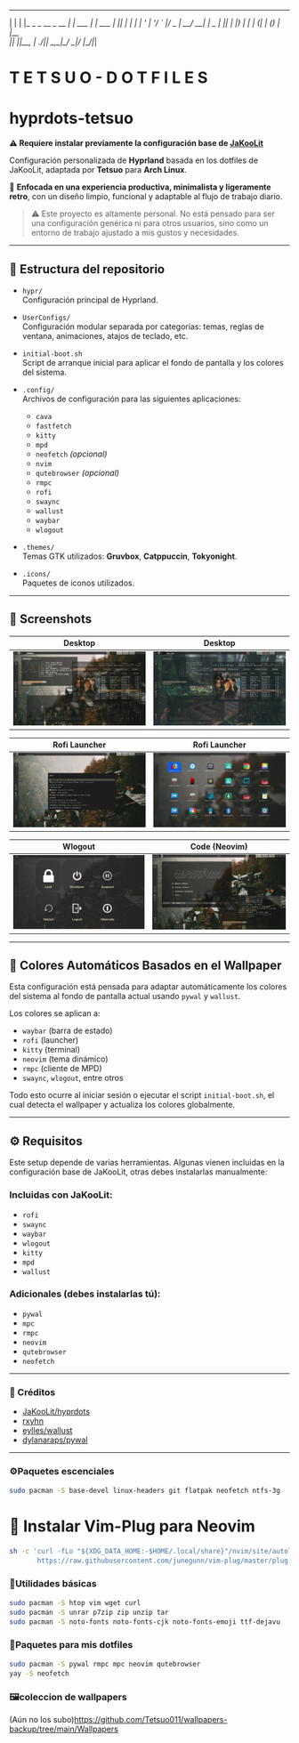 
  _   _                     _       _       
 | | | |_   _ _ __  _ __ __| | ___ | |_ ___ 
 | |_| | | | | '_ \| '__/ _` |/ _ \| __/ __|
 |  _  | |_| | |_) | | | (_| | (_) | |_\__ \
 |_| |_|\__, | .__/|_|  \__,_|\___/ \__|___/
        |___/|_|                            
#     T E T S U O   -   D O T F I L E S                                        
                                                                                    
# hyprdots-tetsuo

**⚠️ Requiere instalar previamente la configuración base de [JaKooLit](https://github.com/JaKooLit/Arch-Hyprland)**

Configuración personalizada de **Hyprland** basada en los dotfiles de JaKooLit, adaptada por **Tetsuo** para **Arch Linux**.

🔧 **Enfocada en una experiencia productiva, minimalista y ligeramente retro**, con un diseño limpio, funcional y adaptable al flujo de trabajo diario.

> ⚠️ Este proyecto es altamente personal. No está pensado para ser una configuración genérica ni para otros usuarios, sino como un entorno de trabajo ajustado a mis gustos y necesidades.

---

## 📁 Estructura del repositorio

- `hypr/`  
  Configuración principal de Hyprland.

- `UserConfigs/`  
  Configuración modular separada por categorías: temas, reglas de ventana, animaciones, atajos de teclado, etc.

- `initial-boot.sh`  
  Script de arranque inicial para aplicar el fondo de pantalla y los colores del sistema.

- `.config/`  
  Archivos de configuración para las siguientes aplicaciones:
  - `cava`
  - `fastfetch`
  - `kitty`
  - `mpd`
  - `neofetch` *(opcional)*
  - `nvim`
  - `qutebrowser` *(opcional)*
  - `rmpc`
  - `rofi`
  - `swaync`
  - `wallust`
  - `waybar`
  - `wlogout`

- `.themes/`  
  Temas GTK utilizados: **Gruvbox**, **Catppuccin**, **Tokyonight**.

- `.icons/`  
  Paquetes de iconos utilizados.

---

## 📸 Screenshots

| Desktop | Desktop |
|----------------------|------------------------|
| ![desktop](screenshots/desktop.png) | ![desktop2](screenshots/desktop2.png) |

| Rofi Launcher | Rofi Launcher |
|---------------|----------------|
| ![rofi1](screenshots/rofi1.png) | ![rofi2](screenshots/rofi2.png) |

| Wlogout | Code (Neovim) |
|---------|-----------------------------|
| ![wlogout](screenshots/wlogout.png) | ![codess](screenshots/codess.png) |

---

## 🌈 Colores Automáticos Basados en el Wallpaper

Esta configuración está pensada para adaptar automáticamente los colores del sistema al fondo de pantalla actual usando `pywal` y `wallust`.

Los colores se aplican a:

- `waybar` (barra de estado)
- `rofi` (launcher)
- `kitty` (terminal)
- `neovim` (tema dinámico)
- `rmpc` (cliente de MPD)
- `swaync`, `wlogout`, entre otros

Todo esto ocurre al iniciar sesión o ejecutar el script `initial-boot.sh`, el cual detecta el wallpaper y actualiza los colores globalmente.

---

## ⚙️ Requisitos

Este setup depende de varias herramientas. Algunas vienen incluidas en la configuración base de JaKooLit, otras debes instalarlas manualmente:

### Incluidas con JaKooLit:
- `rofi`
- `swaync`
- `waybar`
- `wlogout`
- `kitty`
- `mpd`
- `wallust`

### Adicionales (debes instalarlas tú):
- `pywal`
- `mpc`
- `rmpc`
- `neovim`
- `qutebrowser`
- `neofetch`
---

### 🙏 Créditos

- [JaKooLit/hyprdots](https://github.com/JaKooLit/hyprdots)
- [rxyhn](https://github.com/rxyhn)
- [eylles/wallust](https://github.com/eylles/wallust)
- [dylanaraps/pywal](https://github.com/dylanaraps/pywal)

---

### ⚙️Paquetes escenciales
```bash
sudo pacman -S base-devel linux-headers git flatpak neofetch ntfs-3g
```
# 🔌 Instalar Vim-Plug para Neovim
```bash
sh -c 'curl -fLo "${XDG_DATA_HOME:-$HOME/.local/share}"/nvim/site/autoload/plug.vim --create-dirs \
       https://raw.githubusercontent.com/junegunn/vim-plug/master/plug.vim
```
### 🧰Utilidades básicas
```bash
sudo pacman -S htop vim wget curl
sudo pacman -S unrar p7zip zip unzip tar
sudo pacman -S noto-fonts noto-fonts-cjk noto-fonts-emoji ttf-dejavu
```
### 🧪Paquetes para mis dotfiles
```bash
sudo pacman -S pywal rmpc mpc neovim qutebrowser
yay -S neofetch
```
### 🖼️coleccion de wallpapers
(Aún no los subo)https://github.com/Tetsuo011/wallpapers-backup/tree/main/Wallpapers

